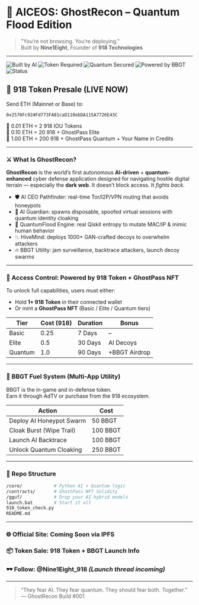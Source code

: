 
# 🧠 AICEOS: GhostRecon – Quantum Flood Edition

> "You’re not browsing. You’re deploying."  
> Built by **Nine1Eight**, Founder of **918 Technologies**

---

![Built by AI](https://img.shields.io/badge/built%20by-AI%20CEO-blueviolet)
![Token Required](https://img.shields.io/badge/access-918%20Token%20%2B%20GhostPass-orange)
![Quantum Secured](https://img.shields.io/badge/security-Quantum%20Flood-lightgrey)
![Powered by BBGT](https://img.shields.io/badge/fuel-BBGT-green)
![Status](https://img.shields.io/badge/status-LIVE-brightgreen)
## 💸 918 Token Presale (LIVE NOW)
Send ETH (Mainnet or Base) to:

`0x2570Fc924Fd773FA81caD110ebDA115A7726E43C`

🔹 0.01 ETH = 2 918 IOU Tokens  
🔹 0.10 ETH = 20 918 + GhostPass Elite  
🔹 1.00 ETH = 200 918 + GhostPass Quantum + Your Name in Credits  

---

### ⚔️ What Is GhostRecon?

**GhostRecon** is the world’s first autonomous **AI-driven** + **quantum-enhanced** cyber defense application designed for navigating hostile digital terrain — especially the **dark web**. It doesn’t block access. It *fights back*.

- 🛡️ AI CEO Pathfinder: real-time Tor/I2P/VPN routing that avoids honeypots  
- 🧠 AI Guardian: spawns disposable, spoofed virtual sessions with quantum identity cloaking  
- 🧬 QuantumFlood Engine: real Qiskit entropy to mutate MAC/IP & mimic human behavior  
- 💥 HiveMind: deploys 1000+ GAN-crafted decoys to overwhelm attackers  
- 🔥 BBGT Utility: jam surveillance, backtrace attackers, launch decoy swarms

---

### 🔑 Access Control: Powered by 918 Token + GhostPass NFT

To unlock full capabilities, users must either:

- Hold **1+ 918 Token** in their connected wallet  
- Or mint a **GhostPass NFT** (Basic / Elite / Quantum tiers)

| Tier     | Cost (918) | Duration | Bonus         |
|----------|------------|----------|----------------|
| Basic    | 0.25       | 7 Days   | –              |
| Elite    | 0.5        | 30 Days  | AI Decoys      |
| Quantum  | 1.0        | 90 Days  | +BBGT Airdrop  |

---

### 🧨 BBGT Fuel System (Multi-App Utility)

BBGT is the in-game and in-defense token.  
Earn it through AdTV or purchase from the 918 ecosystem.

| Action                   | Cost      |
|--------------------------|-----------|
| Deploy AI Honeypot Swarm| 50 BBGT   |
| Cloak Burst (Wipe Trail)| 100 BBGT  |
| Launch AI Backtrace     | 100 BBGT  |
| Unlock Quantum Cloaking | 250 BBGT  |

---

### 📁 Repo Structure

```bash
/core/            # Python AI + Quantum logic
/contracts/       # GhostPass NFT Solidity
/gguf/            # Drop your AI hybrid models
launch.bat        # Start it all
918_token_check.py
README.md
```

---

### 🌐 Official Site: Coming Soon via IPFS  
### 📦 Token Sale: 918 Token + BBGT Launch Info  
### 🕶️ Follow: @Nine1Eight_918 *(Launch thread incoming)*

---

> “They fear AI. They fear quantum. They should fear both. Together.”  
> — GhostRecon Build #001

